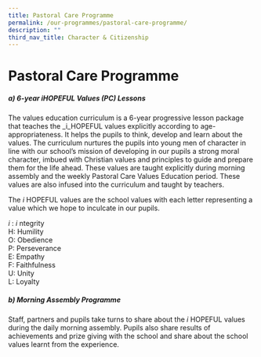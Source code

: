 ```yaml
---
title: Pastoral Care Programme
permalink: /our-programmes/pastoral-care-programme/
description: ""
third_nav_title: Character & Citizenship
---
```

# **Pastoral Care Programme**

##### **a) 6-year iHOPEFUL Values (PC) Lessons**
The values education curriculum is a 6-year progressive lesson package that teaches the _i_HOPEFUL values explicitly according to age-appropriateness. It helps the pupils to think, develop and learn about the values. The curriculum nurtures the pupils into young men of character in line with our school’s mission of developing in our pupils a strong moral character, imbued with Christian values and principles to guide and prepare them for the life ahead. These values are taught explicitly during morning assembly and the weekly Pastoral Care Values Education period. These values are also infused into the curriculum and taught by teachers.

The _i_ HOPEFUL values are the school values with each letter representing a value which we hope to inculcate in our pupils.

_i_ : _i_ ntegrity  
H: Humility  
O: Obedience  
P: Perseverance  
E: Empathy  
F: Faithfulness  
U: Unity  
L: Loyalty

##### **b) Morning Assembly Programme**
Staff, partners and pupils take turns to share about the _i_ HOPEFUL values during the daily morning assembly. Pupils also share results of achievements and prize giving with the school and share about the school values learnt from the experience.